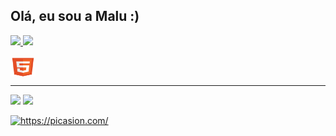 ## Olá, eu sou a Malu :) 

<div>
<a href="https://github.com/maluferrarixz">
<img height="180em" src="https://github-readme-stats.vercel.app/api/top-langs/?username=maluferrarixz&show_icons=true=7&theme=dracula"/>
<img height="180em" src="https://github-readme-stats.vercel.app/api?username=maluferrarixz&show_icons=true&theme=dracula&include_all_commits=true&count_private=true"/>
</div>
  <div style="display: inline_block"><br>
  <img align="center" alt="HTML" height="30" width="40" src="https://raw.githubusercontent.com/devicons/devicon/master/icons/html5/html5-original.svg">
</div>
  <hr>
<div> 
  <a href="https://www.linkedin.com/in/maria-luiza-ferrari-0060a5232/" target="_blank"><img src="https://img.shields.io/badge/-LinkedIn-%230077B5?style=for-the-badge&logo=linkedin&logoColor=white" target="_blank"></a> 
   <a href="https://www.instagram.com/lu4hope//" target="_blank"><img src="https://img.shields.io/badge/Instagram-E4405F?style=for-the-badge&logo=instagram&logoColor=white" target="_blank"></a> 
  <div/>

  <a href="https://picasion.com/"><img src="https://i.picasion.com/pic92/6a7540f6b0cc92737504df7bef6b2c18.gif" width="300" height="300" border="0" alt="https://picasion.com/" /></a><br /><a href="https://picasion.com/">

  
